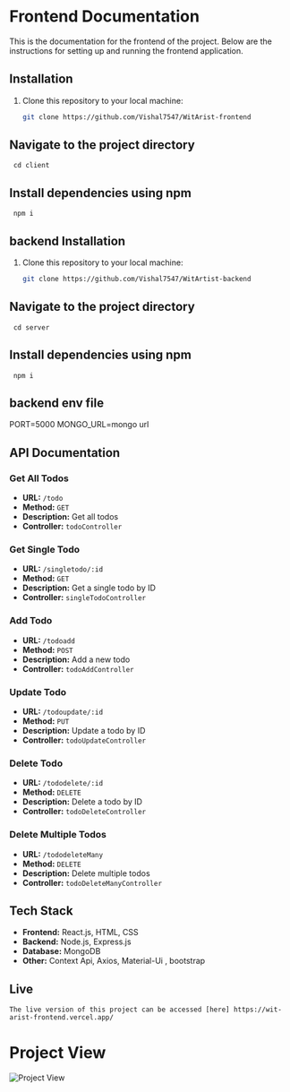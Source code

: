 # Frontend Documentation

This is the documentation for the frontend of the project. Below are the instructions for setting up and running the frontend application.

## Installation

1. Clone this repository to your local machine:

   ```bash
   git clone https://github.com/Vishal7547/WitArist-frontend
   ```

## Navigate to the project directory

     cd client

## Install dependencies using npm

     npm i

## backend Installation

1. Clone this repository to your local machine:

   ```bash
   git clone https://github.com/Vishal7547/WitArtist-backend
   ```

## Navigate to the project directory

     cd server

## Install dependencies using npm

     npm i

## backend env file

PORT=5000
MONGO_URL=mongo url

## API Documentation

### Get All Todos

- **URL:** `/todo`
- **Method:** `GET`
- **Description:** Get all todos
- **Controller:** `todoController`

### Get Single Todo

- **URL:** `/singletodo/:id`
- **Method:** `GET`
- **Description:** Get a single todo by ID
- **Controller:** `singleTodoController`

### Add Todo

- **URL:** `/todoadd`
- **Method:** `POST`
- **Description:** Add a new todo
- **Controller:** `todoAddController`

### Update Todo

- **URL:** `/todoupdate/:id`
- **Method:** `PUT`
- **Description:** Update a todo by ID
- **Controller:** `todoUpdateController`

### Delete Todo

- **URL:** `/tododelete/:id`
- **Method:** `DELETE`
- **Description:** Delete a todo by ID
- **Controller:** `todoDeleteController`

### Delete Multiple Todos

- **URL:** `/tododeleteMany`
- **Method:** `DELETE`
- **Description:** Delete multiple todos
- **Controller:** `todoDeleteManyController`

## Tech Stack

- **Frontend:** React.js, HTML, CSS
- **Backend:** Node.js, Express.js
- **Database:** MongoDB
- **Other:** Context Api, Axios, Material-Ui , bootstrap

## Live

    The live version of this project can be accessed [here] https://wit-arist-frontend.vercel.app/

# Project View

![Project View](https://res.cloudinary.com/dh9qvkjr1/image/upload/v1711772100/jjntvpx3ecmqyjqsgnrf.png)
